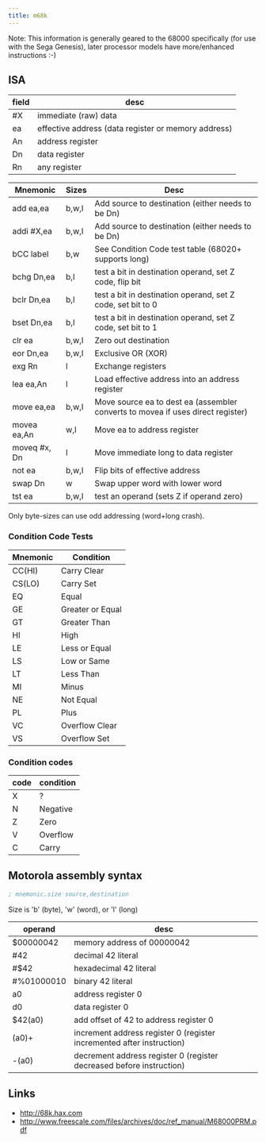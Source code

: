 ```yaml
---
title: m68k
---
```


Note: This information is generally geared to the 68000 specifically (for use with the Sega Genesis), later processor models have more/enhanced instructions :-)

## ISA

field | desc
---   | ---
#X    | immediate (raw) data
ea    | effective address (data register or memory address)
An    | address register
Dn    | data register
Rn    | any register

Mnemonic    | Sizes | Desc
---         | ---   | ---
add ea,ea   | b,w,l | Add source to destination (either needs to be Dn)
addi #X,ea  | b,w,l | Add source to destination (either needs to be Dn)
bCC label   | b,w   | See Condition Code test table (68020+ supports long)
bchg Dn,ea  | b,l   | test a bit in destination operand, set Z code, flip bit
bclr Dn,ea  | b,l   | test a bit in destination operand, set Z code, set bit to 0
bset Dn,ea  | b,l   | test a bit in destination operand, set Z code, set bit to 1
clr ea      | b,w,l | Zero out destination
eor Dn,ea   | b,w,l | Exclusive OR (XOR)
exg Rn      | l     | Exchange registers
lea ea,An   | l     | Load effective address into an address register
move ea,ea  | b,w,l | Move source ea to dest ea (assembler converts to movea if uses direct register)
movea ea,An | w,l   | Move ea to address register
moveq #x, Dn | l   | Move immediate long to data register
not ea | b,w,l | Flip bits of effective address
swap Dn     | w     | Swap upper word with lower word
tst ea      | b,w,l | test an operand (sets Z if operand zero)

Only byte-sizes can use odd addressing (word+long crash).

### Condition Code Tests

Mnemonic | Condition
---      | ---
CC(HI)   | Carry Clear
CS(LO)   | Carry Set
EQ       | Equal
GE       | Greater or Equal
GT       | Greater Than
HI       | High
LE       | Less or Equal
LS       | Low or Same
LT       | Less Than
MI       | Minus
NE       | Not Equal
PL       | Plus
VC       | Overflow Clear
VS       | Overflow Set

### Condition codes

code | condition
---  | ---
X    | ?
N    | Negative
Z    | Zero
V    | Overflow
C    | Carry

## Motorola assembly syntax

```asm
; mnemonic.size source,destination
```

Size is 'b' (byte), 'w' (word), or 'l' (long)

operand    | desc
---        | ---
$00000042  | memory address of 00000042
#42        | decimal 42 literal
#$42       | hexadecimal 42 literal
#%01000010 | binary 42 literal
a0         | address register 0
d0         | data register 0
$42(a0)    | add offset of 42 to address register 0
(a0)+      | increment address register 0 (register incremented after instruction)
-(a0)      | decrement address register 0 (register decreased before instruction)

## Links

* http://68k.hax.com
* http://www.freescale.com/files/archives/doc/ref_manual/M68000PRM.pdf
